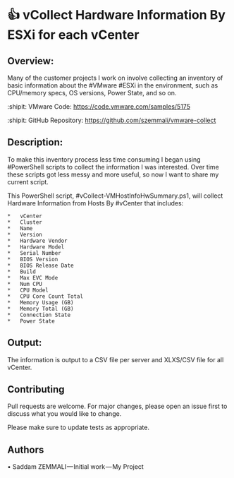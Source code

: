 # :+1: vCollect Hardware Information By ESXi for each vCenter
## Overview: 
Many of the customer projects I work on involve collecting an inventory of basic information about the #VMware #ESXi in the environment, such as CPU/memory specs, OS versions, Power State, and so on.

:shipit:	VMware Code: https://code.vmware.com/samples/5175

:shipit:	GitHub Repository: https://github.com/szemmali/vmware-collect


## Description:

To make this inventory process less time consuming I began using #PowerShell scripts to collect the information I was interested. Over time these scripts got less messy and more useful, so now I want to share my current script.

This PowerShell script, #vCollect-VMHostInfoHwSummary.ps1, will collect Hardware Information from Hosts By #vCenter that includes:
```
*	vCenter
*	Cluster
*	Name
*	Version
*	Hardware Vendor
*	Hardware Model
*	Serial Number
*	BIOS Version
*	BIOS Release Date
*	Build
*	Max EVC Mode
*	Num CPU
*	CPU Model
*	CPU Core Count Total
*	Memory Usage (GB)
*	Memory Total (GB)
*	Connection State
*	Power State
```

## Output:

The information is output to a CSV file per server and XLXS/CSV file for all vCenter.

## Contributing

Pull requests are welcome. For major changes, please open an issue first to discuss what you would like to change.

Please make sure to update tests as appropriate.

## Authors

•	Saddam ZEMMALI — Initial work — My Project
